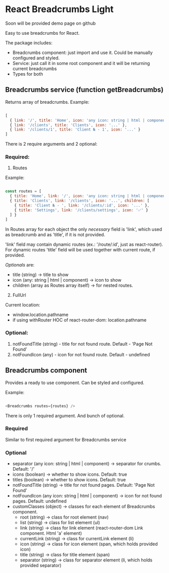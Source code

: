 # React Breadcrumbs Light

Soon will be provided demo page on github

Easy to use breadcrumbs for React.

The package includes:
  * Breadcrumbs component: just import and use it. Could be manually configured and styled.
  * Service: just call it in some root component and it will be returning current breadcrumbs
  * Types for both

## Breadcrumbs service (function getBreadcrumbs)

Returns array of breadcrumbs. Example:

```js

[
  { link: '/', title: 'Home', icon: 'any icon: string | html | component' },
  { link: '/clients', title: 'Clients', icon: '...' },
  { link: '/clients/1', title: 'Client № - 1', icon: '...' }
]

```

There is 2 require arguments and 2 optional:

### Required:

1. Routes

Example:

```js

const routes = [
  { title: 'Home', link: '/', icon: 'any icon: string | html | component' },
  { title: 'Clients', link: '/clients', icon: '...', children: [
    { title: 'Client № - ', link: '/clients/:id', icon: '...' },
    { title: 'Settings', link: '/clients/settings', icon: '✅' }
  ] }
]

```

In Routes array for each object the only _necessary_ field is 'link', which used as breadcrumb
and as 'title', if it is not provided.

'link' field may contain dynamic routes (ex.: '/route/:id', just as react-router).
For dynamic routes 'title' field will be used together with current route, if provided.

_Optionals_ are:
  * title (string) -> title to show
  * icon (any: string | html | component) -> icon to show
  * children (array as Routes array itself) -> for nested routes.

2. FullUrl

Current location:
  * window.location.pathname
  * if using withRouter HOC of react-router-dom: location.pathname

### Optional:

1. notFoundTitle (string) - title for not found route. Default - 'Page Not Found'
2. notFoundIcon (any) - icon for not found route. Default - undefined


## Breadcrumbs component

Provides a ready to use component. Can be styled and configured.

Example:

```js

<Breadcrumbs routes={routes} />

```

There is only 1 required argument. And bunch of optional.

### Required

Similar to first required argument for Breadcrumbs service

### Optional

* separator (any icon: string | html | component) -> separator for crumbs. Default: '/'
* icons (boolean) -> whether to show icons. Default: true
* titles (boolean) -> whether to show icons. Default: true
* notFoundTitle (string) -> title for not found pages. Default: 'Page Not Found'
* notFoundIcon (any icon: string | html | component) -> icon for not found pages. Default: undefined
* customClasses (object) -> classes for each element of Breadcrumbs component.
  * root (string) -> class for root element (nav)
  * list (string) -> class for list element (ul)
  * link (string) -> class for link element (react-router-dom Link component. Html 'a' element)
  * currentLink (string) -> class for currentLink element (li)
  * icon (string) -> class for icon element (span, which holds provided icon)
  * title (string) -> class for title element (span)
  * separator (string) -> class for separator element (li, which holds provided separator)
